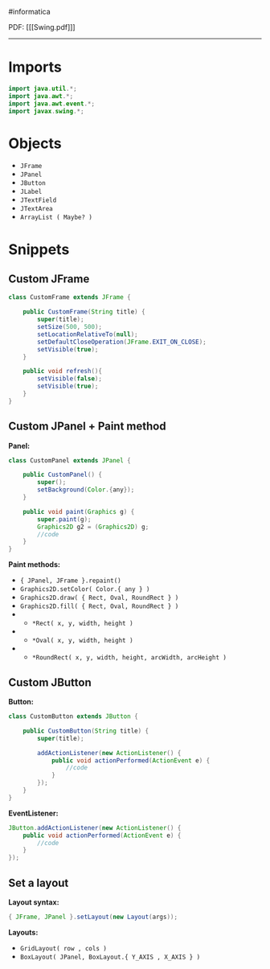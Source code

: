 #informatica

PDF: \[[[Swing.pdf]]]

---

# Imports

```java
import java.util.*;
import java.awt.*;
import java.awt.event.*;
import javax.swing.*;
```

# Objects

- `JFrame`
- `JPanel`
- `JButton`
- `JLabel`
- `JTextField`
- `JTextArea`
- `ArrayList ( Maybe? )`

# Snippets

## Custom JFrame

```java
class CustomFrame extends JFrame {

    public CustomFrame(String title) {
        super(title);
        setSize(500, 500);
        setLocationRelativeTo(null);
        setDefaultCloseOperation(JFrame.EXIT_ON_CLOSE);
        setVisible(true);
    }

    public void refresh(){
        setVisible(false);
        setVisible(true);
    }
}
```

## Custom JPanel + Paint method

**Panel:**

```java
class CustomPanel extends JPanel {

    public CustomPanel() {
        super();
        setBackground(Color.{any});
    }

    public void paint(Graphics g) {
        super.paint(g);
        Graphics2D g2 = (Graphics2D) g;
        //code
    }
}
```

**Paint methods:**

- `{ JPanel, JFrame }.repaint()`
- `Graphics2D.setColor( Color.{ any } )`
- `Graphics2D.draw( { Rect, Oval, RoundRect } )`
- `Graphics2D.fill( { Rect, Oval, RoundRect } )`
- - `*Rect( x, y, width, height )`
- - `*Oval( x, y, width, height )`
- - `*RoundRect( x, y, width, height, arcWidth, arcHeight )`

## Custom JButton

**Button:**

```java
class CustomButton extends JButton {

    public CustomButton(String title) {
        super(title);

        addActionListener(new ActionListener() {
            public void actionPerformed(ActionEvent e) {
                //code
            }
        });
    }
}
```

**EventListener:**

```java
JButton.addActionListener(new ActionListener() {
    public void actionPerformed(ActionEvent e) {
        //code
    }
});
```

## Set a layout

**Layout syntax:**

```java
{ JFrame, JPanel }.setLayout(new Layout(args));
```

**Layouts:**

- `GridLayout( row , cols )`
- `BoxLayout( JPanel, BoxLayout.{ Y_AXIS , X_AXIS } )`
